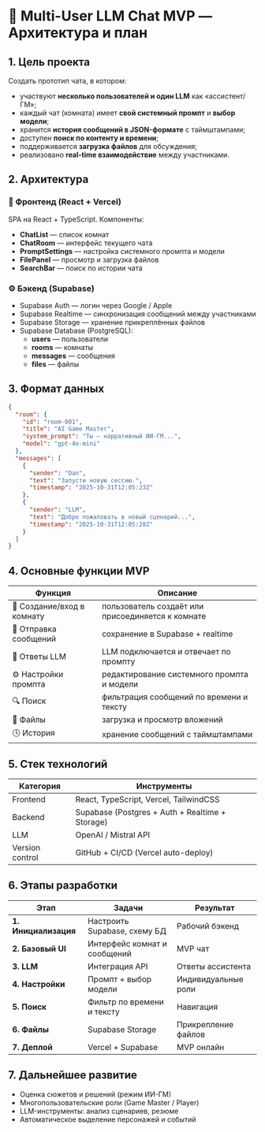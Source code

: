 # 🧠 Multi-User LLM Chat MVP — Архитектура и план

## 1. Цель проекта
Создать прототип чата, в котором:
- участвуют **несколько пользователей и один LLM** как «ассистент/ГМ»;  
- каждый чат (комната) имеет **свой системный промпт** и **выбор модели**;  
- хранится **история сообщений в JSON-формате** с таймштампами;  
- доступен **поиск по контенту и времени**;  
- поддерживается **загрузка файлов** для обсуждения;  
- реализовано **real-time взаимодействие** между участниками.

## 2. Архитектура

### 🧩 Фронтенд (React + Vercel)
SPA на React + TypeScript. Компоненты:
- **ChatList** — список комнат
- **ChatRoom** — интерфейс текущего чата
- **PromptSettings** — настройка системного промпта и модели
- **FilePanel** — просмотр и загрузка файлов
- **SearchBar** — поиск по истории чата

### ⚙️ Бэкенд (Supabase)
- Supabase Auth — логин через Google / Apple
- Supabase Realtime — синхронизация сообщений между участниками
- Supabase Storage — хранение прикреплённых файлов
- Supabase Database (PostgreSQL):
  - **users** — пользователи
  - **rooms** — комнаты
  - **messages** — сообщения
  - **files** — файлы

## 3. Формат данных
```json
{
  "room": {
    "id": "room-001",
    "title": "AI Game Master",
    "system_prompt": "Ты — нарративный ИИ-ГМ...",
    "model": "gpt-4o-mini"
  },
  "messages": [
    {
      "sender": "Dan",
      "text": "Запусти новую сессию.",
      "timestamp": "2025-10-31T12:05:23Z"
    },
    {
      "sender": "LLM",
      "text": "Добро пожаловать в новый сценарий...",
      "timestamp": "2025-10-31T12:05:28Z"
    }
  ]
}
```

## 4. Основные функции MVP

| Функция | Описание |
|----------|-----------|
| 👥 Создание/вход в комнату | пользователь создаёт или присоединяется к комнате |
| 💬 Отправка сообщений | сохранение в Supabase + realtime |
| 🧠 Ответы LLM | LLM подключается и отвечает по промпту |
| ⚙️ Настройки промпта | редактирование системного промпта и модели |
| 🔍 Поиск | фильтрация сообщений по времени и тексту |
| 📎 Файлы | загрузка и просмотр вложений |
| 🕓 История | хранение сообщений с таймштампами |

## 5. Стек технологий

| Категория | Инструменты |
|------------|-------------|
| Frontend | React, TypeScript, Vercel, TailwindCSS |
| Backend | Supabase (Postgres + Auth + Realtime + Storage) |
| LLM | OpenAI / Mistral API |
| Version control | GitHub + CI/CD (Vercel auto-deploy) |

## 6. Этапы разработки

| Этап | Задачи | Результат |
|------|---------|-----------|
| **1. Инициализация** | Настроить Supabase, схему БД | Рабочий бэкенд |
| **2. Базовый UI** | Интерфейс комнат и сообщений | MVP чат |
| **3. LLM** | Интеграция API | Ответы ассистента |
| **4. Настройки** | Промпт + выбор модели | Индивидуальные роли |
| **5. Поиск** | Фильтр по времени и тексту | Навигация |
| **6. Файлы** | Supabase Storage | Прикрепление файлов |
| **7. Деплой** | Vercel + Supabase | MVP онлайн |

## 7. Дальнейшее развитие
- Оценка сюжетов и решений (режим ИИ-ГМ)   
- Многопользовательские роли (Game Master / Player)  
- LLM-инструменты: анализ сценариев, резюме  
- Автоматическое выделение персонажей и событий  
